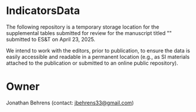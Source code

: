 # IndicatorsData

The following repository is a temporary storage location for the supplemental tables submitted for review for the manuscript titled "" submitted to ES&T on April 23, 2025.

We intend to work with the editors, prior to publication, to ensure the data is easily accessible and readable in a permanent location (e.g., as SI materials attached to the publication or submitted to an online public repository).

# Owner
Jonathan Behrens (contact: jbehrens33@gmail.com)
